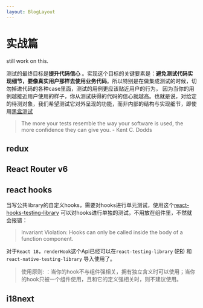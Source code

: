 ```yaml
---
layout: BlogLayout
---
```


# 实战篇

still work on this.

测试的最终目标是**提升代码信心** 。实现这个目标的关键要素是：**避免测试代码实现细节，要像真实用户那样去使用业务代码**。所以特别是在做集成测试的时候，切勿掉进代码的各种case里面，测试的用例更应该贴近用户的行为，
因为当你的用例越接近用户使用的样子，你从测试获得的代码的信心就越高。也就是说，对给定的待测对象，我们希望测试它对外呈现的功能，而非内部的结构与实现细节，即使用[黑盒测试](https://zh.wikipedia.org/wiki/%E9%BB%91%E7%9B%92%E6%B5%8B%E8%AF%95)

> The more your tests resemble the way your software is used, the more confidence they can give you. - Kent C. Dodds

## redux

## React Router v6

## react hooks

当写公共library的自定义hooks，需要对hooks进行单元测试，使用这个[react-hooks-testing-library](https://react-hooks-testing-library.com/) 可以对hooks进行单独的测试，不用放在组件里，不然就会报错：

> Invariant Violation: Hooks can only be called inside the body of a function component.

对于`React 18`，`renderHook`这个Api已经可以在`react-testing-library` ([PR](https://github.com/testing-library/react-testing-library/pull/991)) 和 `react-native-testing-library` 导入使用了。

> 使用原则: ：当你的hook不与组件强相关，拥有独立含义时可以使用；当你的hook只被一个组件使用，且和它的定义强相关时，则不建议使用。

## i18next
